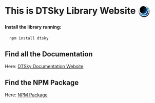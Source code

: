 # This is DTSky Library Website <img src="public/dtsky-logo.webp" align="center" width="40px" height="40px" alt="DTSky Logo">

#### Install the library running:

```shell
  npm install dtsky
```

## Find all the Documentation

Here: [DTSky Documentation Website](https://dtsky.pages.dev)

## Find the NPM Package

Here: [NPM Package](https://www.npmjs.com/package/dtsky)